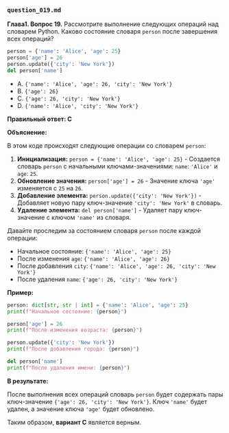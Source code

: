 ### `question_019.md`

**Глава1. Вопрос 19.** Рассмотрите выполнение следующих операций над словарем Python. Каково состояние словаря `person` после завершения всех операций?

```python
person = {'name': 'Alice', 'age': 25}
person['age'] = 26
person.update({'city': 'New York'})
del person['name']
```

- A. `{'name': 'Alice', 'age': 26, 'city': 'New York'}`
- B. `{'age': 26}`
- C. `{'age': 26, 'city': 'New York'}`
- D. `{'name': 'Alice', 'city': 'New York'}`

**Правильный ответ: C**

**Объяснение:**

В этом коде происходят следующие операции со словарем `person`:

1.  **Инициализация:** `person = {'name': 'Alice', 'age': 25}` - Создается словарь `person` с начальными ключами-значениями: `name`: `'Alice'` и `age`: `25`.
2.  **Обновление значения:** `person['age'] = 26` - Значение ключа `'age'` изменяется с `25` на `26`.
3.  **Добавление элемента:** `person.update({'city': 'New York'})` - Добавляет новую пару ключ-значение `'city': 'New York'` в словарь.
4.  **Удаление элемента:** `del person['name']` - Удаляет пару ключ-значение с ключом `'name'` из словаря.

Давайте проследим за состоянием словаря `person` после каждой операции:
*   Начальное состояние: `{'name': 'Alice', 'age': 25}`
*   После изменения `age`: `{'name': 'Alice', 'age': 26}`
*   После добавления `city`: `{'name': 'Alice', 'age': 26, 'city': 'New York'}`
*   После удаления `name`: `{'age': 26, 'city': 'New York'}`

**Пример:**

```python
person: dict[str, str | int] = {'name': 'Alice', 'age': 25}
print(f"Начальное состояние: {person}")

person['age'] = 26
print(f"После изменения возраста: {person}")

person.update({'city': 'New York'})
print(f"После добавления города: {person}")

del person['name']
print(f"После удаления имени: {person}")
```
**В результате:**

После выполнения всех операций словарь `person` будет содержать пары ключ-значение `{'age': 26, 'city': 'New York'}`. Ключ `'name'` будет удален, а значение ключа `'age'` будет обновлено.

Таким образом, **вариант C** является верным.
